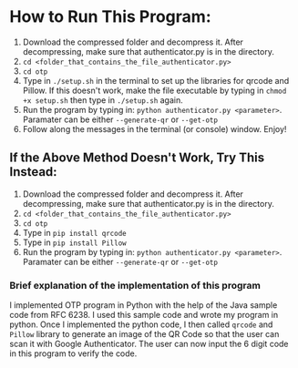 # How to Run This Program:

1) Download the compressed folder and decompress it. After decompressing, make sure that authenticator.py is in the directory.
2) `cd <folder_that_contains_the_file_authenticator.py>`
3) `cd otp`
4) Type in `./setup.sh` in the terminal to set up the libraries for qrcode and Pillow. If this doesn't work, make the file executable by typing in `chmod +x setup.sh` then type in `./setup.sh` again. 
5) Run the program by typing in: `python authenticator.py <parameter>`. Paramater can be either `--generate-qr` or `--get-otp`
6) Follow along the messages in the terminal (or console) window. Enjoy!


## If the Above Method Doesn't Work, Try This Instead:

1) Download the compressed folder and decompress it. After decompressing, make sure that authenticator.py is in the directory.
2) `cd <folder_that_contains_the_file_authenticator.py>`
3) `cd otp`
4) Type in `pip install qrcode`
5) Type in `pip install Pillow`
6) Run the program by typing in: `python authenticator.py <parameter>`. Paramater can be either `--generate-qr` or `--get-otp`

### Brief explanation of the implementation of this program
I implemented OTP program in Python with the help of the Java sample code from RFC 6238. I used this sample code and
wrote my program in python. Once I implemented the python code, I then called `qrcode` and `Pillow` library to generate an image of the QR Code so that the user can scan it with Google Authenticator. The user can now input the 6 digit 
code in this program to verify the code. 